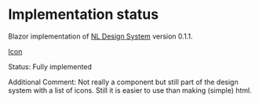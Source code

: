 # Implementation status
Blazor implementation of [NL Design System](https://nl-design-system.gitlab.io/nl-design-system/index.html) version 0.1.1. 

[Icon](https://nl-design-system.gitlab.io/nl-design-system/core/icons/index.html)

Status: Fully implemented

Additional Comment: Not really a component but still part of the design system with a list of icons.
  Still it is easier to use than making (simple) html.